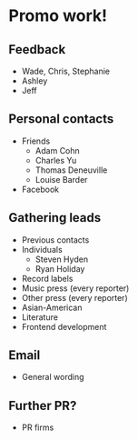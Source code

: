 # Promo work!

## Feedback
* Wade, Chris, Stephanie
* Ashley
* Jeff

## Personal contacts
* Friends
    * Adam Cohn
    * Charles Yu
    * Thomas Deneuville
    * Louise Barder
* Facebook

## Gathering leads
* Previous contacts
* Individuals
    * Steven Hyden
    * Ryan Holiday
* Record labels
* Music press (every reporter)
* Other press (every reporter)
* Asian-American
* Literature
* Frontend development

## Email
* General wording

## Further PR?
* PR firms